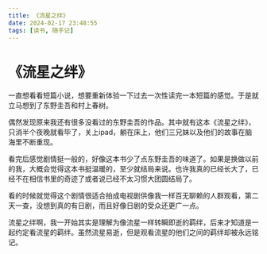 ```yaml
---
title: 《流星之绊》
date: 2024-02-17 23:48:55
tags: [读书, 随手记]
---
```


# 《流星之绊》

​	一直想看看短篇小说，想要重新体验一下过去一次性读完一本短篇的感觉。于是就立马想到了东野圭吾和村上春树。

​	偶然发现原来我还有很多没看过的东野圭吾的作品。其中就有这本《流星之绊》，只消半个夜晚就看毕了，关上ipad，躺在床上，他们三兄妹以及他们的故事在脑海里不断重现。

​	看完后感觉剧情挺一般的，好像这本书少了点东野圭吾的味道了。如果是换做以前的我，大概会觉得这本书挺温暖的，至少就结局来说。也许我真的已经长大了，已经不在相信书里的奇迹了或者说已经不太习惯大团圆结局了。

​	看的时候就觉得这个剧情很适合拍成电视剧供像我一样百无聊赖的人群观看，第二天一查，没想到真的有日剧，而且好像日剧的受众还更广一点。

​	流星之绊啊，我一开始其实是理解为像流星一样转瞬即逝的羁绊，后来才知道是一起约定看流星的羁绊。虽然流星易逝，但是观看流星的他们之间的羁绊却被永远铭记。
